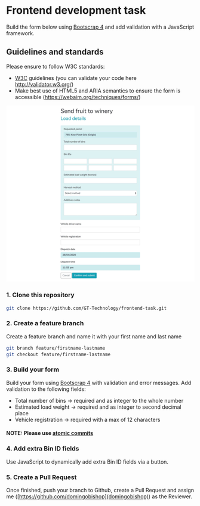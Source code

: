 # Frontend development task

Build the form below using [Bootscrap 4](https://getbootstrap.com/) and add validation with a JavaScript framework. 

## Guidelines and standards
Please ensure to follow W3C standards:
* [W3C](https://www.w3.org/TR/WCAG21/) guidelines (you can validate your code here http://validator.w3.org/)
* Make best use of HTML5 and ARIA semantics to ensure the form is accessible (https://webaim.org/techniques/forms/)

![Form](form.jpg)

### 1. Clone this repository
```bash
git clone https://github.com/GT-Technology/frontend-task.git
```

### 2. Create a feature branch
Create a feature branch and name it with your first name and last name
```bash
git branch feature/firstname-lastname
git checkout feature/firstname-lastname
```

### 3. Build your form
Build your form using [Bootscrap 4](https://getbootstrap.com/) with validation and error messages. Add validation to the following fields:
* Total number of bins -> required and as integer to the whole number
* Estimated load weight -> required and as integer to second decimal place
* Vehicle registration -> required with a max of 12 characters 

#### **NOTE: Please use [atomic commits](https://seesparkbox.com/foundry/atomic_commits_with_git)**

### 4. Add extra Bin ID fields
Use JavaScript to dynamically add extra Bin ID fields via a button.

### 5. Create a Pull Request
Once finished, push your branch to Github, create a Pull Request and assign me ([https://github.com/domingobishop](domingobishop)) as the Reviewer.
